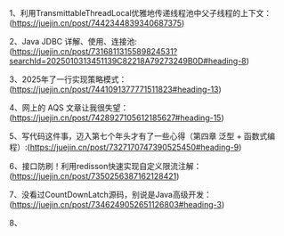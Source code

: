 1、利用TransmittableThreadLocal优雅地传递线程池中父子线程的上下文：(https://juejin.cn/post/7442344839340687375)  

2、Java JDBC 详解、使用、连接池:(https://juejin.cn/post/7316811315589824531?searchId=2025010313451139C82218A79273249B0D#heading-8)  

3、2025年了一行实现策略模式：(https://juejin.cn/post/7441091377771511823#heading-13)  

4、网上的 AQS 文章让我很失望：(https://juejin.cn/post/7428927105612185627#heading-15)

5、写代码这件事，迈入第七个年头才有了一些心得（第四章 泛型 + 函数式编程）:(https://juejin.cn/post/7327170747390525450#heading-9)

6、接口防刷！利用redisson快速实现自定义限流注解：(https://juejin.cn/post/7350256387162128421)

7、没看过CountDownLatch源码，别说是Java高级开发：(https://juejin.cn/post/7346249052651126803#heading-3)

8、